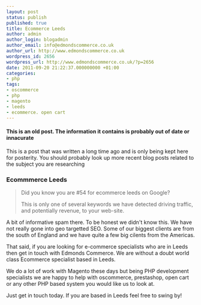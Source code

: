```yaml
---
layout: post
status: publish
published: true
title: Ecommerce Leeds
author: admin
author_login: blogadmin
author_email: info@edmondscommerce.co.uk
author_url: http://www.edmondscommerce.co.uk
wordpress_id: 2656
wordpress_url: http://www.edmondscommerce.co.uk/?p=2656
date: 2011-09-20 21:22:37.000000000 +01:00
categories:
- php
tags:
- oscommerce
- php
- magento
- leeds
- ecommerce. open cart
---
```

<div class="oldpost"><h4>This is an old post. The information it contains is probably out of date or innacurate</h4>
<p>
This is a post that was written a long time ago and is only being kept here for posterity.
You should probably look up more recent blog posts related to the subject you are researching
</p>
</div>
<h3>Ecommmerce Leeds</h3>
<blockquote>Did you know you are #54 for ecommerce leeds on Google?

This is only one of several keywords we have detected driving traffic, and potentially revenue, to your web-site.
</blockquote>

A bit of informative spam there. To be honest we didn't know this. We have not really gone into geo targetted SEO. Some of our biggest clients are from the south of England and we have quite a few big cilents from the Americas.

That said, if you are looking for e-commerce specialists who are in Leeds then get in touch with Edmonds Commerce. We are without a doubt world class Ecommerce specialist based in Leeds.

We do a lot of work with Magento these days but being PHP development specialists we are happy to help with oscommerce, prestashop, open cart or any other PHP based system you would like us to look at.

Just get in touch today. If you are based in Leeds feel free to swing by!
